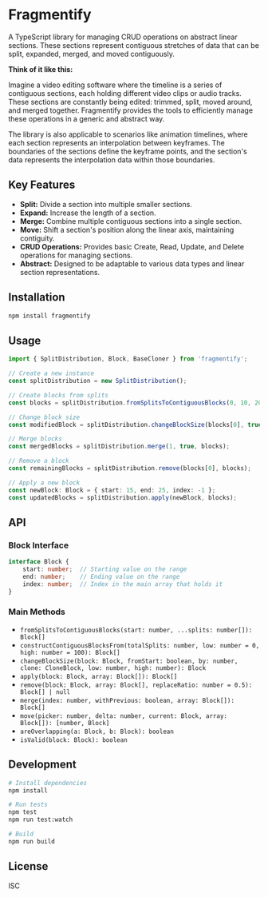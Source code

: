 # Fragmentify

A TypeScript library for managing CRUD operations on abstract linear sections. These sections represent contiguous stretches of data that can be split, expanded, merged, and moved contiguously.

**Think of it like this:**

Imagine a video editing software where the timeline is a series of contiguous sections, each holding different video clips or audio tracks.  These sections are constantly being edited: trimmed, split, moved around, and merged together. Fragmentify provides the tools to efficiently manage these operations in a generic and abstract way.

The library is also applicable to scenarios like animation timelines, where each section represents an interpolation between keyframes. The boundaries of the sections define the keyframe points, and the section's data represents the interpolation data within those boundaries.

## Key Features

*   **Split:** Divide a section into multiple smaller sections.
*   **Expand:** Increase the length of a section.
*   **Merge:** Combine multiple contiguous sections into a single section.
*   **Move:**  Shift a section's position along the linear axis, maintaining contiguity.
*   **CRUD Operations:**  Provides basic Create, Read, Update, and Delete operations for managing sections.
*   **Abstract:** Designed to be adaptable to various data types and linear section representations.

## Installation

```bash
npm install fragmentify
```

## Usage

```typescript
import { SplitDistribution, Block, BaseCloner } from 'fragmentify';

// Create a new instance
const splitDistribution = new SplitDistribution();

// Create blocks from splits
const blocks = splitDistribution.fromSplitsToContiguousBlocks(0, 10, 20, 30, 40);

// Change block size
const modifiedBlock = splitDistribution.changeBlockSize(blocks[0], true, 5, BaseCloner, 0, 100);

// Merge blocks
const mergedBlocks = splitDistribution.merge(1, true, blocks);

// Remove a block
const remainingBlocks = splitDistribution.remove(blocks[0], blocks);

// Apply a new block
const newBlock: Block = { start: 15, end: 25, index: -1 };
const updatedBlocks = splitDistribution.apply(newBlock, blocks);
```

## API

### Block Interface

```typescript
interface Block {
    start: number;  // Starting value on the range
    end: number;    // Ending value on the range
    index: number;  // Index in the main array that holds it
}
```

### Main Methods

- `fromSplitsToContiguousBlocks(start: number, ...splits: number[]): Block[]`
- `constructContiguousBlocksFrom(totalSplits: number, low: number = 0, high: number = 100): Block[]`
- `changeBlockSize(block: Block, fromStart: boolean, by: number, clone: CloneBlock, low: number, high: number): Block`
- `apply(block: Block, array: Block[]): Block[]`
- `remove(block: Block, array: Block[], replaceRatio: number = 0.5): Block[] | null`
- `merge(index: number, withPrevious: boolean, array: Block[]): Block[]`
- `move(picker: number, delta: number, current: Block, array: Block[]): [number, Block]`
- `areOverlapping(a: Block, b: Block): boolean`
- `isValid(block: Block): boolean`

## Development

```bash
# Install dependencies
npm install

# Run tests
npm test
npm run test:watch

# Build
npm run build
```

## License

ISC
